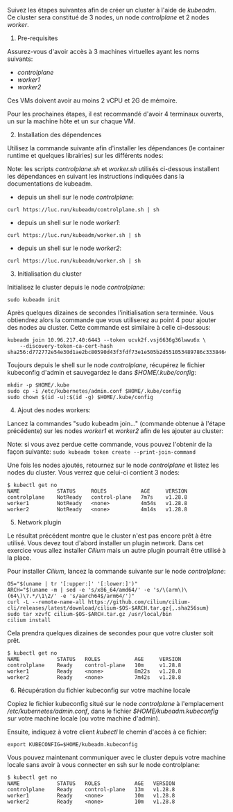 Suivez les étapes suivantes afin de créer un cluster à l'aide de *kubeadm*. Ce cluster sera constitué de 3 nodes, un node *controlplane* et 2 nodes *worker*.
1. Pre-requisites

Assurez-vous d'avoir accès à 3 machines virtuelles ayant les noms suivants:

- *controlplane*
- *worker1*
- *worker2*

Ces VMs doivent avoir au moins 2 vCPU et 2G de mémoire.

Pour les prochaines étapes, il est recommandé d'avoir 4 terminaux ouverts, un sur la machine hôte et un sur chaque VM.

2. Installation des dépendences

Utilisez la commande suivante afin d'installer les dépendances (le container runtime et quelques librairies) sur les différents nodes:

Note: les scripts *controlplane.sh* et *worker.sh* utilisés ci-dessous installent les dépendances en suivant les instructions indiquées dans la documentations de kubeadm.

- depuis un shell sur le node *controlplane*:

```
curl https://luc.run/kubeadm/controlplane.sh | sh
```

- depuis un shell sur le node *worker1*:

```
curl https://luc.run/kubeadm/worker.sh | sh
```

- depuis un shell sur le node *worker2*:

```
curl https://luc.run/kubeadm/worker.sh | sh
```

3. Initialisation du cluster

Initialisez le cluster depuis le node *controlplane*:

```
sudo kubeadm init
```

Après quelques dizaines de secondes l'initialisation sera terminée. Vous obtiendrez alors la commande que vous utiliserez au point 4 pour ajouter des nodes au cluster. Cette commande est similaire à celle ci-dessous:

```
kubeadm join 10.96.217.40:6443 --token ucvk2f.vsj6636g36lwwu6x \
	--discovery-token-ca-cert-hash sha256:d772772e54e30d1ae2bc80590d43f3fdf73e1e505b2d551053489786c3338464
```

Toujours depuis le shell sur le node *controlplane*, récupérez le fichier kubeconfig d'admin et sauvegardez le dans *$HOME/.kube/config*:

```
mkdir -p $HOME/.kube
sudo cp -i /etc/kubernetes/admin.conf $HOME/.kube/config
sudo chown $(id -u):$(id -g) $HOME/.kube/config
```

4. Ajout des nodes workers:

Lancez la commandes "sudo kubeadm join..." (commande obtenue à l'étape précédente) sur les nodes *worker1* et *worker2* afin de les ajouter au cluster:

Note: si vous avez perdue cette commande, vous pouvez l'obtenir de la façon suivante: ```sudo kubeadm token create --print-join-command```

Une fois les nodes ajoutés, retournez sur le node *controlplane* et listez les nodes du cluster. Vous verrez que celui-ci contient 3 nodes:

```
$ kubectl get no
NAME            STATUS     ROLES           AGE     VERSION
controlplane    NotReady   control-plane   7m7s    v1.28.8
worker1         NotReady   <none>          4m54s   v1.28.8
worker2         NotReady   <none>          4m14s   v1.28.8
```

5. Network plugin

Le résultat précédent montre que le cluster n'est pas encore prêt à être utilisé. Vous devez tout d'abord installer un plugin network. Dans cet exercice vous allez installer *Cilium* mais un autre plugin pourrait être utilisé à la place.

Pour installer *Cilium*, lancez la commande suivante sur le node *controlplane*:

```
OS="$(uname | tr '[:upper:]' '[:lower:]')"
ARCH="$(uname -m | sed -e 's/x86_64/amd64/' -e 's/\(arm\)\(64\)\?.*/\1\2/' -e 's/aarch64$/arm64/')"
curl -L --remote-name-all https://github.com/cilium/cilium-cli/releases/latest/download/cilium-$OS-$ARCH.tar.gz{,.sha256sum}
sudo tar xzvfC cilium-$OS-$ARCH.tar.gz /usr/local/bin
cilium install
```

Cela prendra quelques dizaines de secondes pour que votre cluster soit prêt.

```
$ kubectl get no
NAME            STATUS   ROLES           AGE     VERSION
controlplane    Ready    control-plane   10m     v1.28.8
worker1         Ready    <none>          8m22s   v1.28.8
worker2         Ready    <none>          7m42s   v1.28.8
```

6. Récupération du fichier kubeconfig sur votre machine locale

Copiez le fichier kubeconfig situé sur le node *controlplane* à l'emplacement */etc/kubernetes/admin.conf*, dans le fichier *$HOME/kubeadm.kubeconfig* sur votre machine locale (ou votre machine d'admin).

Ensuite, indiquez à votre client *kubectl* le chemin d'accès à ce fichier:

```
export KUBECONFIG=$HOME/kubeadm.kubeconfig
```

Vous pouvez maintenant communiquer avec le cluster depuis votre machine locale sans avoir à vous connecter en ssh sur le node controlplane:

```
$ kubectl get no
NAME            STATUS   ROLES           AGE   VERSION
controlplane    Ready    control-plane   13m   v1.28.8
worker1         Ready    <none>          10m   v1.28.8
worker2         Ready    <none>          10m   v1.28.8
```